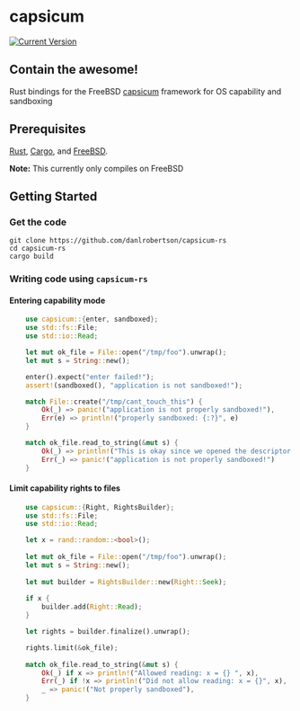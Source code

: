 # capsicum

[![Current Version](https://img.shields.io/crates/v/capsicum.svg)](https://crates.io/crates/capsicum)

## Contain the awesome!

Rust bindings for the FreeBSD [capsicum](https://www.freebsd.org/cgi/man.cgi?query=capsicum)
framework for OS capability and sandboxing

## Prerequisites

[Rust](https://www.rust-lang.org/), [Cargo](https://crates.io/), and [FreeBSD](https://www.freebsd.org/).

**Note:** This currently only compiles on FreeBSD

## Getting Started

### Get the code

```
git clone https://github.com/danlrobertson/capsicum-rs
cd capsicum-rs
cargo build
```

### Writing code using `capsicum-rs`

#### Entering capability mode

```rust
    use capsicum::{enter, sandboxed};
    use std::fs::File;
    use std::io::Read;

    let mut ok_file = File::open("/tmp/foo").unwrap();
    let mut s = String::new();

    enter().expect("enter failed!");
    assert!(sandboxed(), "application is not sandboxed!");

    match File::create("/tmp/cant_touch_this") {
        Ok(_) => panic!("application is not properly sandboxed!"),
        Err(e) => println!("properly sandboxed: {:?}", e)
    }

    match ok_file.read_to_string(&mut s) {
        Ok(_) => println!("This is okay since we opened the descriptor before sandboxing"),
        Err(_) => panic!("application is not properly sandboxed!")
    }
```

#### Limit capability rights to files

```rust
    use capsicum::{Right, RightsBuilder};
    use std::fs::File;
    use std::io::Read;

    let x = rand::random::<bool>();
    
    let mut ok_file = File::open("/tmp/foo").unwrap();
    let mut s = String::new();
    
    let mut builder = RightsBuilder::new(Right::Seek);
    
    if x {
        builder.add(Right::Read);
    }

    let rights = builder.finalize().unwrap();

    rights.limit(&ok_file);
    
    match ok_file.read_to_string(&mut s) {
        Ok(_) if x => println!("Allowed reading: x = {} ", x),
        Err(_) if !x => println!("Did not allow reading: x = {}", x),
        _ => panic!("Not properly sandboxed"),
    }
```
